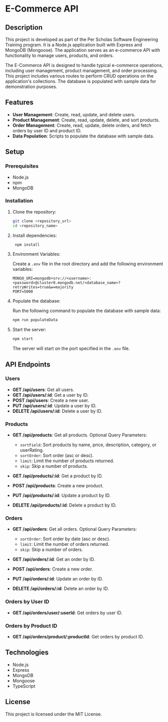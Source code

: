 # E-Commerce API

## Description

This project is developed as part of the Per Scholas Software Engineering Training program. It is a Node.js application built with Express and MongoDB (Mongoose). The application serves as an e-commerce API with functionality to manage users, products, and orders.

The E-Commerce API is designed to handle typical e-commerce operations, including user management, product management, and order processing. This project includes various routes to perform CRUD operations on the application's collections. The database is populated with sample data for demonstration purposes.

## Features

- **User Management**: Create, read, update, and delete users.
- **Product Management**: Create, read, update, delete, and sort products.
- **Order Management**: Create, read, update, delete orders, and fetch orders by user ID and product ID.
- **Data Population**: Scripts to populate the database with sample data.

## Setup

### Prerequisites

- Node.js
- npm
- MongoDB

### Installation

1. Clone the repository:

   ```sh
   git clone <repository_url>
   cd <repository_name>
   ```

2. Install dependencies:

   ```sh
    npm install
   ```

3. Environment Variables:

   Create a `.env` file in the root directory and add the following environment variables:

   ```env
   MONGO_URI=mongodb+srv://<username>:<password>@cluster0.mongodb.net/<database_name>?retryWrites=true&w=majority
   PORT=5000
   ```

4. Populate the database:

   Run the following command to populate the database with sample data:

   ```sh
   npm run populateData
   ```

5. Start the server:

   ```sh
   npm start
   ```

   The server will start on the port specified in the `.env` file.

## API Endpoints

### Users

- **GET /api/users**: Get all users.
- **GET /api/users/:id**: Get a user by ID.
- **POST /api/users**: Create a new user.
- **PUT /api/users/:id**: Update a user by ID.
- **DELETE /api/users/:id**: Delete a user by ID.

### Products

- **GET /api/products**: Get all products.
  Optional Query Parameters:

  - `sortField`: Sort products by name, price, description, category, or userRating.
  - `sortOrder`: Sort order (asc or desc).
  - `limit`: Limit the number of products returned.
  - `skip`: Skip a number of products.

- **GET /api/products/:id**: Get a product by ID.
- **POST /api/products**: Create a new product.
- **PUT /api/products/:id**: Update a product by ID.
- **DELETE /api/products/:id**: Delete a product by ID.

### Orders

- **GET /api/orders**: Get all orders.
  Optional Query Parameters:

  - `sortOrder`: Sort order by date (asc or desc).
  - `limit`: Limit the number of orders returned.
  - `skip`: Skip a number of orders.

- **GET /api/orders/:id**: Get an order by ID.
- **POST /api/orders**: Create a new order.
- **PUT /api/orders/:id**: Update an order by ID.
- **DELETE /api/orders/:id**: Delete an order by ID.

### Orders by User ID

- **GET /api/orders/user/:userId**: Get orders by user ID.

### Orders by Product ID

- **GET /api/orders/product/:productId**: Get orders by product ID.

## Technologies

- Node.js
- Express
- MongoDB
- Mongoose
- TypeScript

## License

This project is licensed under the MIT License.
